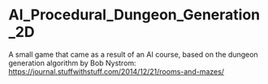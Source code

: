 # AI_Procedural_Dungeon_Generation_2D
 A small game that came as a result of an AI course, based on the dungeon generation algorithm by Bob Nystrom: https://journal.stuffwithstuff.com/2014/12/21/rooms-and-mazes/
